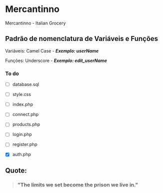 # Mercantinno
Mercantinno - Italian Grocery

## Padrão de nomenclatura de Variáveis e Funções
Variáveis: Camel Case - __*Exemplo: userName*__

Funções: Underscore - __*Exemplo: edit_userName*__

### To do
- [ ] database.sql


- [ ] style.css


- [ ] index.php


- [ ] connect.php


- [ ] products.php


- [ ] login.php


- [ ] register.php


- [x] auth.php


## Quote:
> ### __"The limits we set become the prison we live in."__
